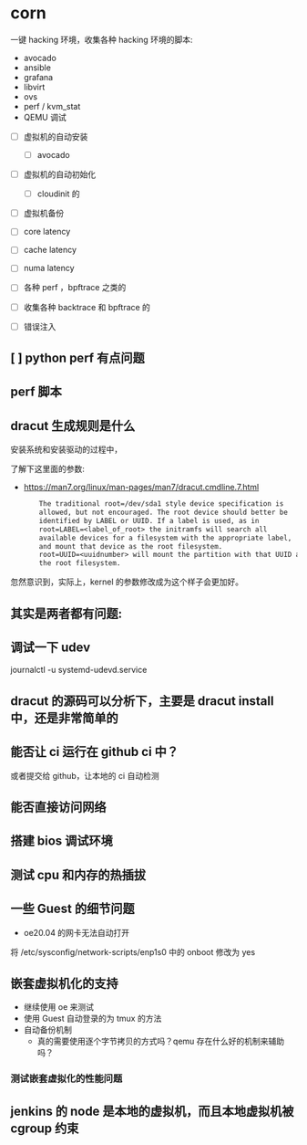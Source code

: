 # corn

一键 hacking 环境，收集各种 hacking 环境的脚本:
- avocado
- ansible
- grafana
- libvirt
- ovs
- perf / kvm_stat
- QEMU 调试
- [ ] 虚拟机的自动安装
  - [ ] avocado
- [ ] 虚拟机的自动初始化
  - [ ] cloudinit 的
- [ ] 虚拟机备份
- [ ] core latency
- [ ] cache latency
- [ ] numa latency
- [ ] 各种 perf ，bpftrace 之类的
- [ ] 收集各种 backtrace 和 bpftrace 的
- [ ] 错误注入


## [ ] python perf 有点问题

## perf 脚本

## dracut 生成规则是什么
安装系统和安装驱动的过程中，

了解下这里面的参数:
- https://man7.org/linux/man-pages/man7/dracut.cmdline.7.html

```txt
       The traditional root=/dev/sda1 style device specification is
       allowed, but not encouraged. The root device should better be
       identified by LABEL or UUID. If a label is used, as in
       root=LABEL=<label_of_root> the initramfs will search all
       available devices for a filesystem with the appropriate label,
       and mount that device as the root filesystem.
       root=UUID=<uuidnumber> will mount the partition with that UUID as
       the root filesystem.
```
忽然意识到，实际上，kernel 的参数修改成为这个样子会更加好。

## 其实是两者都有问题:

## 调试一下 udev
journalctl -u systemd-udevd.service

## dracut 的源码可以分析下，主要是 dracut install 中，还是非常简单的

## 能否让 ci 运行在 github ci 中？
或者提交给 github，让本地的 ci 自动检测

## 能否直接访问网络

## 搭建 bios 调试环境

## 测试 cpu 和内存的热插拔

## 一些 Guest 的细节问题

- oe20.04 的网卡无法自动打开

将 /etc/sysconfig/network-scripts/enp1s0 中的 onboot 修改为 yes

## 嵌套虚拟机化的支持
- 继续使用 oe 来测试
- 使用 Guest 自动登录的为 tmux 的方法
- 自动备份机制
  - 真的需要使用逐个字节拷贝的方式吗？qemu 存在什么好的机制来辅助吗？

### 测试嵌套虚拟化的性能问题

## jenkins 的 node 是本地的虚拟机，而且本地虚拟机被 cgroup 约束
